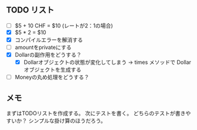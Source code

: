 ## TODO リスト
* [ ] $5 + 10 CHF = $10 (レートが2：1の場合)
* [x] $5 * 2 = $10
* [x] コンパイルエラーを解消する
* [ ] amountをprivateにする
* [x] Dollarの副作用をどうする？
  * [x] Dollarオブジェクトの状態が変化してしまう -> times メソッドで Dollar オブジェクトを生成する
* [ ] Moneyの丸め処理をどうする？

## メモ
まずはTODOリストを作成する。
次にテストを書く。
どちらのテストが書きやすいか？
シンプルな掛け算のほうだろう。
